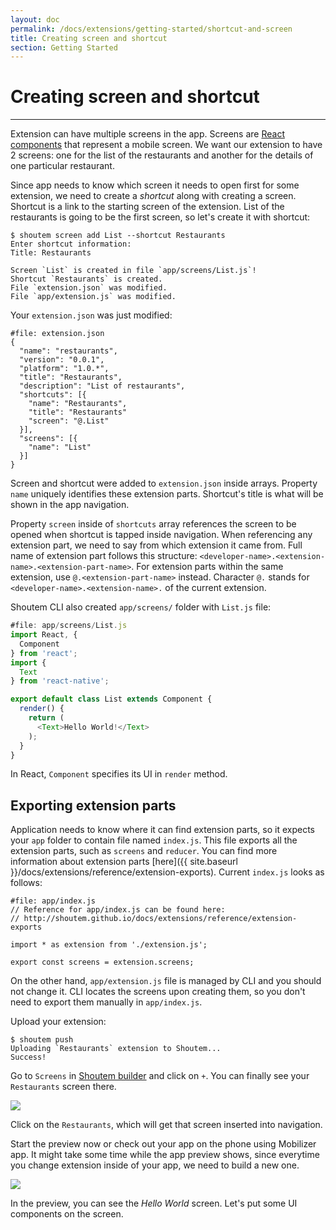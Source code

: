 ```yaml
---
layout: doc
permalink: /docs/extensions/getting-started/shortcut-and-screen
title: Creating screen and shortcut
section: Getting Started
---
```


# Creating screen and shortcut
<hr />

Extension can have multiple screens in the app. Screens are [React components](https://facebook.github.io/react/docs/react-component.html) that represent a mobile screen. We want our extension to have 2 screens: one for the list of the restaurants and another for the details of one particular restaurant.

Since app needs to know which screen it needs to open first for some extension, we need to create a _shortcut_ along with creating a screen. Shortcut is a link to the starting screen of the extension. List of the restaurants is going to be the first screen, so let's create it with shortcut:

```ShellSession
$ shoutem screen add List --shortcut Restaurants
Enter shortcut information:
Title: Restaurants

Screen `List` is created in file `app/screens/List.js`!
Shortcut `Restaurants` is created.
File `extension.json` was modified.
File `app/extension.js` was modified.
```

Your `extension.json` was just modified:

```json{7-14}
#file: extension.json
{
  "name": "restaurants",
  "version": "0.0.1",
  "platform": "1.0.*",
  "title": "Restaurants",
  "description": "List of restaurants",
  "shortcuts": [{
    "name": "Restaurants",
    "title": "Restaurants"
    "screen": "@.List"
  }],
  "screens": [{
    "name": "List"
  }]
}
```

Screen and shortcut were added to `extension.json` inside arrays. Property `name` uniquely identifies these extension parts. Shortcut's title is what will be shown in the app navigation.

Property `screen` inside of `shortcuts` array references the screen to be opened when shortcut is tapped inside navigation. When referencing any extension part, we need to say from which extension it came from. Full name of extension part follows this structure: `<developer-name>.<extension-name>.<extension-part-name>`. For extension parts within the same extension, use `@.<extension-part-name>` instead. Character `@.` stands for `<developer-name>.<extension-name>.` of the current extension.

Shoutem CLI also created `app/screens/` folder with `List.js` file:

```javascript
#file: app/screens/List.js
import React, {
  Component
} from 'react';
import {
  Text
} from 'react-native';

export default class List extends Component {
  render() {
    return (
      <Text>Hello World!</Text>
    );
  }
}
```

In React, `Component` specifies its UI in `render` method.

## Exporting extension parts

Application needs to know where it can find extension parts, so it expects your `app` folder to contain file named `index.js`. This file exports all the extension parts, such as `screens` and `reducer`. You can find more information about extension parts [here]({{ site.baseurl }}/docs/extensions/reference/extension-exports). Current `index.js` looks as follows:

```JSX
#file: app/index.js
// Reference for app/index.js can be found here:
// http://shoutem.github.io/docs/extensions/reference/extension-exports

import * as extension from './extension.js';

export const screens = extension.screens;
```

On the other hand, `app/extension.js` file is managed by CLI and you should not change it. CLI locates the screens upon creating them, so you don't need to export them manually in `app/index.js`.

Upload your extension:

```ShellSession
$ shoutem push
Uploading `Restaurants` extension to Shoutem...
Success!
```

Go to `Screens` in [Shoutem builder](/docs/coming-soon) and click on `+`. You can finally see your `Restaurants` screen there.

<p class="image">
<img src='{{ site.baseurl }}/img/getting-started/add-modal-shortcut.png'/>
</p>

Click on the `Restaurants`, which will get that screen inserted into navigation.

Start the preview now or check out your app on the phone using Mobilizer app. It might take some time while the app preview shows, since everytime you change extension inside of your app, we need to build a new one.

<p class="image">
<img src='{{ site.baseurl }}/img/getting-started/extension-hello-world.png'/>
</p>

In the preview, you can see the _Hello World_ screen. Let's put some UI components on the screen.
